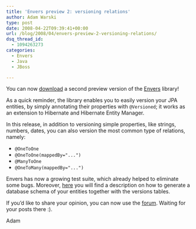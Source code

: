 ```yaml
---
title: 'Envers preview 2: versioning relations'
author: Adam Warski
type: post
date: 2008-04-22T09:39:41+00:00
url: /blog/2008/04/envers-preview-2-versioning-relations/
dsq_thread_id:
  - 1094263273
categories:
  - Envers
  - Java
  - JBoss

---
```

You can now [download][1] a second preview version of the [Envers][2] library!

As a quick reminder, the library enables you to easily version your JPA entities, by simply annotating their properties with `@Versioned`; it works as an extension to Hibernate and Hibernate Entity Manager.

In this release, in addition to versioning simple properties, like strings, numbers, dates, you can also version the most common type of relations, namely:

  * `@OneToOne`
  * `@OneToOne(mappedBy="...")`
  * `@ManyToOne`
  * `@OneToMany(mappedBy="...")`

Envers has now a growing test suite, which already helped to eliminate some bugs. Moreover, [here][3] you will find a description on how to generate a database schema of your entities together with the versions tables.

If you&#8217;d like to share your opinion, you can now use the [forum][4]. Waiting for your posts there :).

Adam

 [1]: http://www.jboss.org/envers/downloads/
 [2]: http://www.jboss.org/envers
 [3]: http://www.jboss.org/envers/schema.html
 [4]: http://www.jboss.com/index.html?module=bb&op=viewforum&f=283
